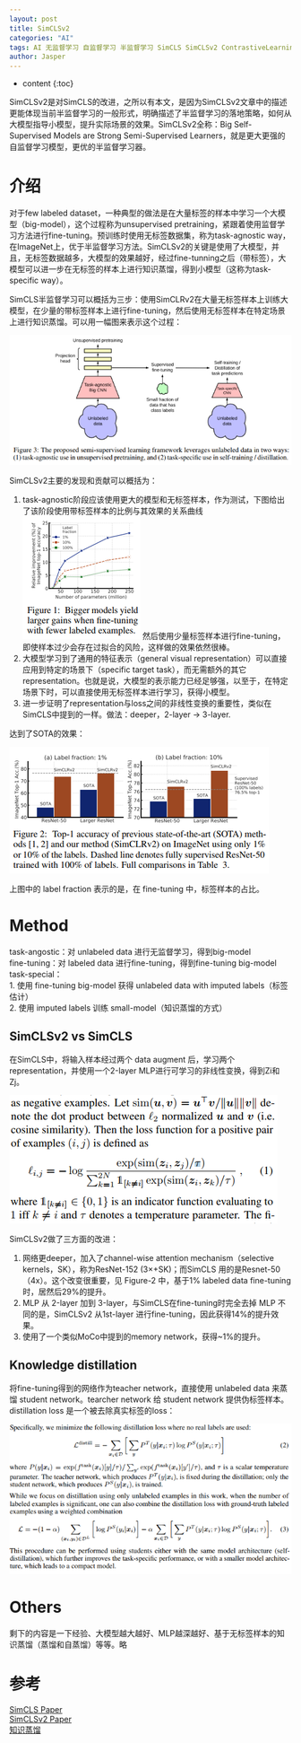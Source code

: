 ```yaml
---
layout: post
title: SimCLSv2
categories: "AI"
tags: AI 无监督学习 自监督学习 半监督学习 SimCLS SimCLSv2 ContrastiveLearning Self-Supervised
author: Jasper
---
```


* content
{:toc}

SimCLSv2是对SimCLS的改进，之所以有本文，是因为SimCLSv2文章中的描述更能体现当前半监督学习的一般形式，明确描述了半监督学习的落地策略，如何从大模型指导小模型，提升实际场景的效果。SimCLSv2全称：Big Self-Supervised Models are Strong Semi-Supervised Learners，就是更大更强的自监督学习模型，更优的半监督学习器。



# 介绍

对于few labeled dataset，一种典型的做法是在大量标签的样本中学习一个大模型（big-model），这个过程称为unsupervised pretraining，紧跟着使用监督学习方法进行fine-tuning。预训练时使用无标签数据集，称为task-agnostic way，在ImageNet上，优于半监督学习方法。SimCLSv2的关键是使用了大模型，并且，无标签数据越多，大模型的效果越好，经过fine-tunning之后（带标签），大模型可以进一步在无标签的样本上进行知识蒸馏，得到小模型（这称为task-specific way）。

SimCLS半监督学习可以概括为三步：使用SimCLRv2在大量无标签样本上训练大模型，在少量的带标签样本上进行fine-tuning，然后使用无标签样本在特定场景上进行知识蒸馏。可以用一幅图来表示这个过程：

![](/images/AI/simclsv2_framework.png)

SimCLSv2主要的发现和贡献可以概括为：

1. task-agnostic阶段应该使用更大的模型和无标签样本，作为测试，下图给出了该阶段使用带标签样本的比例与其效果的关系曲线
   ![](/images/AI/simclsv2_label_percent.png)
   然后使用少量标签样本进行fine-tuning，即使样本过少会存在过拟合的风险，这样做的效果依然很棒。
2. 大模型学习到了通用的特征表示（general visual representation）可以直接应用到特定的场景下（specific target task），而无需额外的其它representation。也就是说，大模型的表示能力已经足够强，以至于，在特定场景下时，可以直接使用无标签样本进行学习，获得小模型。
3. 进一步证明了representation与loss之间的非线性变换的重要性，类似在SimCLS中提到的一样。做法：deeper，2-layer -> 3-layer.

达到了SOTA的效果：

![](/images/AI/simclsv2_sota.png)

上图中的 label fraction 表示的是，在 fine-tuning 中，标签样本的占比。

# Method

task-angostic：对 unlabeled data 进行无监督学习，得到big-model  
fine-tuning：对 labeled data 进行fine-tuning，得到fine-tuning big-model  
task-special：  
    1. 使用 fine-tuning big-model 获得 unlabeled data with imputed labels（标签估计）  
    2. 使用 imputed labels 训练 small-model（知识蒸馏的方式）

## SimCLSv2 vs SimCLS

在SimCLS中，将输入样本经过两个 data augment 后，学习两个 representation，并使用一个2-layer MLP进行可学习的非线性变换，得到Zi和Zj。

![](/images/AI/simcls_loss.png)

SimCLSv2做了三方面的改进：
1. 网络更deeper，加入了channel-wise attention mechanism（selective kernels，SK），称为ResNet-152 (3×+SK)；而SimCLS 用的是Resnet-50（4x）。这个改变很重要，见 Figure-2 中，基于1% labeled data fine-tuning时，居然后29%的提升。
2. MLP 从 2-layer 加到 3-layer，与SimCLS在fine-tuning时完全去掉 MLP 不同的是，SimCLSv2 从1st-layer 进行fine-tuning，因此获得14%的提升效果。
3. 使用了一个类似MoCo中提到的memory network，获得~1%的提升。

## Knowledge distillation 

将fine-tuning得到的网络作为teacher network，直接使用 unlabeled data 来蒸馏 student network。tearcher network 给 student network 提供伪标签样本。distillation loss 是一个被去除真实标签的loss：

![](/images/AI/simclsv2_distillation_loss.png)

# Others

剩下的内容是一下经验、大模型越大越好、MLP越深越好、基于无标签样本的知识蒸馏（蒸馏和自蒸馏）等等。略

# 参考

[SimCLS Paper](https://arxiv.org/pdf/2002.05709.pdf)  
[SimCLSv2 Paper](https://arxiv.org/pdf/2006.10029.pdf)  
[知识蒸馏](https://zhuanlan.zhihu.com/p/102038521)